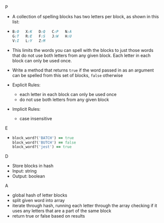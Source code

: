 P

- A collection of spelling blocks has two letters per block, as shown in this list:

- ```ruby
  B:O   X:K   D:Q   C:P   N:A
  G:T   R:E   F:S   J:W   H:U
  V:I   L:Y   Z:M
  ```

- This limits the words you can spell with the blocks to just those words that do not use both letters from any given block. Each letter in each block can only be used once.

- Write a method that returns ``true`` if the word passed in as an argument can be spelled from this set of blocks, ``false`` otherwise

- Explicit Rules:

  - each letter in each block can only be used once
  - do not use both letters from any given block

- Implicit Rules:

  - case insensitive


E

- ```ruby
  block_word?('BATCH') == true
  block_word?('BUTCH') == false
  block_word?('jest') == true
  ```

D

- Store blocks in hash
- Input: string
- Output: boolean

A

- global hash of letter blocks
- split given word into array
- iterate through hash, running each letter through the array checking if it uses any letters that are a part of the same block
- return true or false based on results